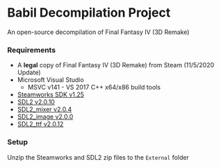 # Babil Decompilation Project
An open-source decompilation of Final Fantasy IV (3D Remake)

### Requirements
- A **legal** copy of Final Fantasy IV (3D Remake) from Steam (11/5/2020 Update)
- Microsoft Visual Studio
	- MSVC v141 - VS 2017 C++ x64/x86 build tools
- [Steamworks SDK v1.25](https://partner.steamgames.com/downloads/steamworks_sdk_125.zip "Steamworks SDK v1.25")
- [SDL2 v2.0.10](https://github.com/libsdl-org/SDL/releases/download/release-2.0.10/SDL2-devel-2.0.10-VC.zip)
- [SDL2_mixer v2.0.4](https://www.libsdl.org/projects/SDL_mixer/release/SDL2_mixer-devel-2.0.4-VC.zip)
- [SDL2_image v2.0.0](https://www.libsdl.org/projects/SDL_image/release/SDL2_image-devel-2.0.0-VC.zip)
- [SDL2_ttf v2.0.12](https://www.libsdl.org/projects/SDL_ttf/release/SDL2_ttf-devel-2.0.12-VC.zip)

### Setup
Unzip the Steamworks and SDL2 zip files to the `External` folder